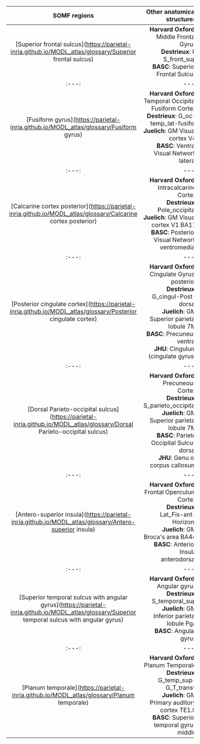 | SOMF regions| Other anatomical structures|
| :---: | ---: |
|[Superior frontal sulcus](https://parietal-inria.github.io/MODL_atlas/glossary/Superior frontal sulcus)| **Harvard Oxford**: Middle Frontal Gyrus <br> **Destrieux**: R S_front_sup <br> **BASC**: Superior Frontal Sulcus|
| :---: | ---: |
|[Fusiform gyrus](https://parietal-inria.github.io/MODL_atlas/glossary/Fusiform gyrus)| **Harvard Oxford**: Temporal Occipital Fusiform Cortex <br> **Destrieux**: G_oc-temp_lat-fusifor <br> **Juelich**: GM Visual cortex V4 <br> **BASC**: Ventral Visual Network lateral|
| :---: | ---: |
|[Calcarine cortex posterior](https://parietal-inria.github.io/MODL_atlas/glossary/Calcarine cortex posterior)| **Harvard Oxford**: Intracalcarine Cortex <br> **Destrieux**: Pole_occipital <br> **Juelich**: GM Visual cortex V1 BA17 <br> **BASC**: Posterior Visual Network ventromedial|
| :---: | ---: |
|[Posterior cingulate cortex](https://parietal-inria.github.io/MODL_atlas/glossary/Posterior cingulate cortex)| **Harvard Oxford**: Cingulate Gyrus, posterior <br> **Destrieux**: G_cingul-Post-dorsal <br> **Juelich**: GM Superior parietal lobule 7M <br> **BASC**: Precuneus ventral <br> **JHU**: Cingulum (cingulate gyrus)|
| :---: | ---: |
|[Dorsal Parieto-occipital sulcus](https://parietal-inria.github.io/MODL_atlas/glossary/Dorsal Parieto-occipital sulcus)| **Harvard Oxford**: Precuneous Cortex <br> **Destrieux**: S_parieto_occipital <br> **Juelich**: GM Superior parietal lobule 7M <br> **BASC**: Parieto Occipital Sulcus dorsal  <br> **JHU**: Genu of corpus callosum|
| :---: | ---: |
|[Antero-superior insula](https://parietal-inria.github.io/MODL_atlas/glossary/Antero-superior insula)| **Harvard Oxford**: Frontal Operculum Cortex <br> **Destrieux**: Lat_Fis-ant-Horizont <br> **Juelich**: GM Broca's area BA44 <br> **BASC**: Anterior Insula anterodorsal|
| :---: | ---: |
|[Superior temporal sulcus with angular gyrus](https://parietal-inria.github.io/MODL_atlas/glossary/Superior temporal sulcus with angular gyrus)| **Harvard Oxford**: Angular gyrus <br> **Destrieux**: S_temporal_sup <br> **Juelich**: GM Inferior parietal lobule Pga <br> **BASC**: Angular gyrus|
| :---: | ---: |
|[Planum temporale](https://parietal-inria.github.io/MODL_atlas/glossary/Planum temporale)| **Harvard Oxford**: Planum Temporale <br> **Destrieux**: G_temp_sup-G_T_transv <br> **Juelich**: GM Primary auditory cortex TE1.0 <br> **BASC**: Superior temporal gyrus middle|

